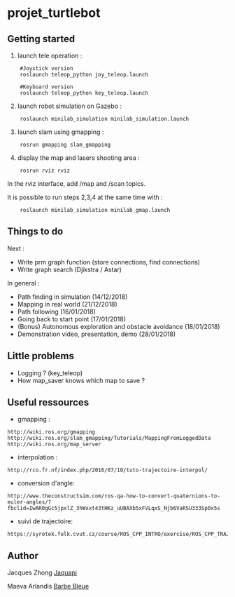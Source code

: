 # projet_turtlebot

## Getting started

1) launch tele operation :
```
	#Joystick version
	roslaunch teleop_python joy_teleop.launch

	#Keyboard version
	roslaunch teleop_python key_teleop.launch

```

2) launch robot simulation on Gazebo :
```
	roslaunch minilab_simulation minilab_simulation.launch
```

3) launch slam using gmapping :
```
	rosrun gmapping slam_gmapping
```
  
4) display the map and lasers shooting area :
```
	rosrun rviz rviz
```
In the rviz interface, add /map and /scan topics.

It is possible to run steps 2,3,4 at the same time with :
```
	roslaunch minilab_simulation minilab_gmap.launch
```


## Things to do
Next :
* Write prm graph function (store connections, find connections)
* Write graph search (Djikstra / Astar)

In general :
* Path finding in simulation (14/12/2018)
* Mapping in real world (21/12/2018)
* Path following (16/01/2018)
* Going back to start point (17/01/2018)
* (Bonus) Autonomous exploration and obstacle avoidance (18/01/2018)
* Demonstration video, presentation, demo (28/01/2018)

## Little problems
* Logging ? (key_teleop)
* How map_saver knows which map to save ?

## Useful ressources
* gmapping :
```
http://wiki.ros.org/gmapping
http://wiki.ros.org/slam_gmapping/Tutorials/MappingFromLoggedData
http://wiki.ros.org/map_server
```
* interpolation :
```
http://rco.fr.nf/index.php/2016/07/10/tuto-trajectoire-interpol/
```
* conversion d'angle:
```
http://www.theconstructsim.com/ros-qa-how-to-convert-quaternions-to-euler-angles/?fbclid=IwAR0gGc5jpxlZ_3hWxxt43tHKz_uUBAXb5xFVLqxS_Njb6VaRSU333Sp0x5s
```
* suivi de trajectoire:
```
https://syrotek.felk.cvut.cz/course/ROS_CPP_INTRO/exercise/ROS_CPP_TRAJ
```


## Author
Jacques Zhong [Jaquapi](https://github.com/jacqueszhong)

Maeva Arlandis [Barbe Bleue](https://github.com/BarbeBleue)
